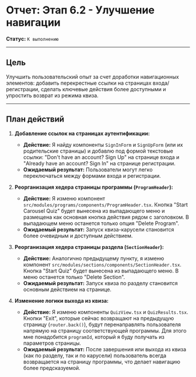 # Отчет: Этап 6.2 - Улучшение навигации

**Статус:** `К выполнению`

---

## Цель

Улучшить пользовательский опыт за счет доработки навигационных элементов: добавить перекрестные ссылки на страницах входа/регистрации, сделать ключевые действия более доступными и упростить возврат из режима квиза.

---

## План действий

1.  **Добавление ссылок на страницах аутентификации:**
    *   **Действие:** Я найду компоненты `SignInForm` и `SignUpForm` (или их родительские страницы) и добавлю под формой текстовые ссылки: "Don't have an account? Sign Up" на странице входа и "Already have an account? Sign In" на странице регистрации.
    *   **Ожидаемый результат:** Пользователи могут легко переключаться между формами входа и регистрации.

2.  **Реорганизация хедера страницы программы (`ProgramHeader`):**
    *   **Действие:** Я изменю компонент `src/modules/programs/components/ProgramHeader.tsx`. Кнопка "Start Carousel Quiz" будет вынесена из выпадающего меню и размещена как основная кнопка действия рядом с заголовком. В выпадающем меню останется только опция "Delete Program".
    *   **Ожидаемый результат:** Запуск квиза-карусели становится более очевидным и доступным действием.

3.  **Реорганизация хедера страницы раздела (`SectionHeader`):**
    *   **Действие:** Аналогично предыдущему пункту, я изменю компонент `src/modules/sections/components/SectionHeader.tsx`. Кнопка "Start Quiz" будет вынесена из выпадающего меню. В меню останется только "Delete Section".
    *   **Ожидаемый результат:** Запуск квиза по разделу становится основным действием на странице.

4.  **Изменение логики выхода из квиза:**
    *   **Действие:** Я изменю компоненты `QuizView.tsx` и `QuizResults.tsx`. Кнопки "Exit", которые сейчас возвращают на предыдущую страницу (`router.back()`), будут перенаправлять пользователя напрямую на страницу соответствующей программы. Для этого мне понадобится `programId`, который я буду получать из параметров страницы.
    *   **Ожидаемый результат:** После завершения или выхода из квиза (как по разделу, так и по карусели) пользователь всегда возвращается на страницу программы, что делает навигацию более предсказуемой.
